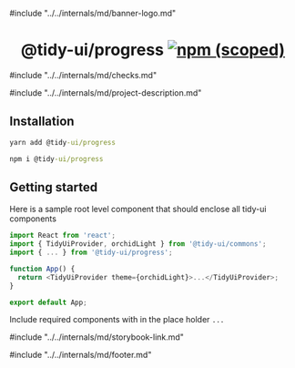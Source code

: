 #include "../../internals/md/banner-logo.md"

<h1 align="center">
  @tidy-ui/progress
  <a href="https://www.npmjs.com/package/@tidy-ui/progress">
    <img alt="npm (scoped)" src="https://img.shields.io/npm/v/@tidy-ui/progress" />
  </a>
</h1>
#include "../../internals/md/checks.md"

#include "../../internals/md/project-description.md"

## Installation

```cmd
yarn add @tidy-ui/progress
```

```cmd
npm i @tidy-ui/progress
```

## Getting started

Here is a sample root level component that should enclose all tidy-ui components

```typescript
import React from 'react';
import { TidyUiProvider, orchidLight } from '@tidy-ui/commons';
import { ... } from '@tidy-ui/progress';

function App() {
  return <TidyUiProvider theme={orchidLight}>...</TidyUiProvider>;
}

export default App;
```

Include required components with in the place holder `...`

#include "../../internals/md/storybook-link.md"

#include "../../internals/md/footer.md"
